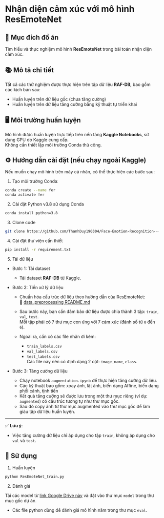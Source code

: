 # Nhận diện cảm xúc với mô hình ResEmoteNet

## 🎯 Mục đích đồ án
Tìm hiểu và thực nghiệm mô hình **ResEmoteNet** trong bài toán nhận diện cảm xúc.

## 📚 Mô tả chi tiết
Tất cả các thử nghiệm được thực hiện trên tập dữ liệu **RAF-DB**, bao gồm các kịch bản sau:

- Huấn luyện trên dữ liệu gốc (chưa tăng cường)
- Huấn luyện trên dữ liệu tăng cường bằng kỹ thuật tự triển khai

## 🖥️ Môi trường huấn luyện
Mô hình được huấn luyện trực tiếp trên nền tảng **Kaggle Notebooks**, sử dụng GPU do Kaggle cung cấp.  
Không cần thiết lập môi trường Conda thủ công.

## ⚙️ Hướng dẫn cài đặt (nếu chạy ngoài Kaggle)

Nếu muốn chạy mô hình trên máy cá nhân, có thể thực hiện các bước sau:

1. Tạo môi trường Conda:
```bash
conda create --name fer
conda activate fer
```

2. Cài đặt Python v3.8 sử dụng Conda
```bash
conda install python=3.8
```
3. Clone code
```bash
git clone https://github.com/ThanhDuy190304/Face-Emotion-Recognition---HCMUS.git
```
4. Cài đặt thư viện cần thiết
```bash
pip install -r requirement.txt
```
5. Tải dữ liệu
- Bước 1: Tải dataset
  - Tải dataset **RAF-DB** từ Kaggle.
- Bước 2: Tiền xử lý dữ liệu
  - Chuẩn hóa cấu trúc dữ liệu theo hướng dẫn của ResEmoteNet:  
    🔗 [data_preprocessing README.md](https://github.com/ArnabKumarRoy02/ResEmoteNet/blob/main/data_preprocessing/README.md)

  - Sau bước này, bạn cần đảm bảo dữ liệu được chia thành 3 tập: `train`, `val`, `test`.  
    Mỗi tập phải có 7 thư mục con ứng với 7 cảm xúc (đánh số từ `0` đến `6`).

  - Ngoài ra, cần có các file nhãn đi kèm:
    - `train_labels.csv`
    - `val_labels.csv`
    - `test_labels.csv`  
    Các file này nên có định dạng 2 cột: `image_name`, `class`.

- Bước 3: Tăng cường dữ liệu

  - Chạy notebook `augmentation.ipynb` để thực hiện tăng cường dữ liệu.
  - Các kỹ thuật bao gồm: xoay ảnh, lật ảnh, biến dạng Affine, biến dạng phối cảnh, tịnh tiến
  - Kết quả tăng cường sẽ được lưu trong một thư mục riêng (ví dụ: `augmented`) có cấu trúc tương tự như thư mục gốc.
  - Sau đó copy ảnh từ thư mục augmented vào thư mục gốc để làm giàu tập dữ liệu huấn luyện.
---

✅ **Lưu ý**:
- Việc tăng cường dữ liệu chỉ áp dụng cho tập `train`, không áp dụng cho `val` và `test`.


## 🚀 Sử dụng
1. Huấn luyện
```bash
python ResEmoteNet_train.py
```
2. Đánh giá

Tải các model từ [link Google Drive này](https://drive.google.com/drive/folders/1QHoIC8TJ9ZThx-h6ls60G2wZ_Liu9uuG?usp=drive_link) và đặt vào thư mục `model` trong thư mục gốc dự án.

- Các file python dùng để đánh giá mô hình nằm trong thư mục `eval`.

